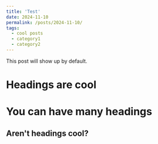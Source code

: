 ```yaml
---
title: 'Test'
date: 2024-11-10
permalink: /posts/2024-11-10/
tags:
  - cool posts
  - category1
  - category2
---
```


This post will show up by default.

Headings are cool
======

You can have many headings
======

Aren't headings cool?
------
